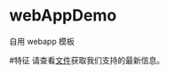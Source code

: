 # webAppDemo
自用 webapp 模板

#特征
请查看[文件](https://github.com/yunF/webAppDemo/blob/master/gulpfile.babel.js)获取我们支持的最新信息。



